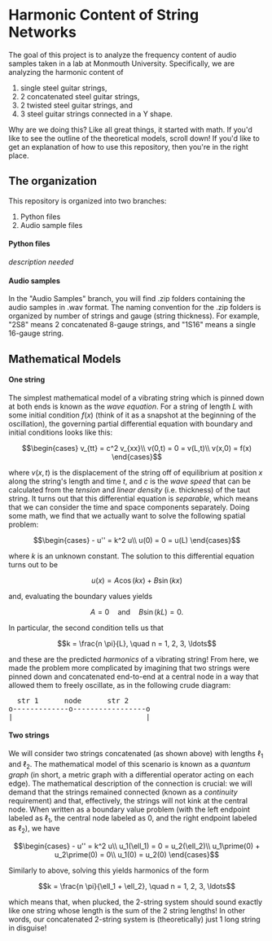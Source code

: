 # Harmonic Content of String Networks

The goal of this project is to analyze the frequency content of audio samples taken in a lab at Monmouth University.  Specifically, we are analyzing the harmonic content of 

1.  single steel guitar strings,
2.  2 concatenated steel guitar strings,
3.  2 twisted steel guitar strings, and
4.  3 steel guitar strings connected in a Y shape.

Why are we doing this?  Like all great things, it started with math.  If you'd like to see the outline of the theoretical models, scroll down!  If you'd like to get an explanation of how to use this repository, then you're in the right place.

## The organization

This repository is organized into two branches:

1. Python files
2. Audio sample files

#### Python files

*description needed*

#### Audio samples

In the "Audio Samples" branch, you will find .zip folders containing the audio samples in .wav format.  The naming convention for the .zip folders is organized by number of strings and gauge (string thickness).  For example, "2S8" means 2 concatenated 8-gauge strings, and "1S16" means a single 16-gauge string. 

## Mathematical Models

#### One string

The simplest mathematical model of a vibrating string which is pinned down at both ends is known as the *wave equation*.  For a string of length $L$ with some initial condition $f(x)$ (think of it as a snapshot at the beginning of the oscillation), the governing partial differential equation with boundary and initial conditions looks like this:

```math
\begin{cases}
v_{tt} = c^2 v_{xx}\\
v(0,t) = 0 = v(L,t)\\
v(x,0) = f(x)
\end{cases}
```

where $v(x,t)$ is the displacement of the string off of equilibrium at position $x$ along the string's length and time $t$, and $c$ is the *wave speed* that can be calculated from the *tension* and *linear density* (i.e. thickness) of the taut string.  It turns out that this differential equation is *separable*, which means that we can consider the time and space components separately.  Doing some math, we find that we actually want to solve the following spatial problem:

```math
\begin{cases}
- u'' = k^2 u\\
u(0) = 0 = u(L)
\end{cases}
```

where $k$ is an unknown constant.  The solution to this differential equation turns out to be

```math
u(x) = A\cos(kx) + B\sin(kx)
```

and, evaluating the boundary values yields

```math
A = 0 \quad \text{and} \quad B\sin(kL) = 0.
```

In particular, the second condition tells us that 

```math
k = \frac{n \pi}{L}, \quad n = 1, 2, 3, \ldots
```

and these are the predicted *harmonics* of a vibrating string!  From here, we made the problem more complicated by imagining that two strings were pinned down and concatenated end-to-end at a central node in a way that allowed them to freely oscillate, as in the following crude diagram:

<pre>
  str 1      node      str 2
o-------------o-----------------o
|                               |
</pre>

#### Two strings

We will consider two strings concatenated (as shown above) with lengths $\ell_1$ and $\ell_2$.  The mathematical model of this scenario is known as a *quantum graph* (in short, a metric graph with a differential operator acting on each edge).  The mathematical description of the connection is crucial: we will demand that the strings remained connected (known as a *continuity* requirement) and that, effectively, the strings will not kink at the central node.  When written as a boundary value problem (with the left endpoint labeled as $\ell_1$, the central node labeled as $0$, and the right endpoint labeled as $\ell_2$), we have

```math
\begin{cases}
- u'' = k^2 u\\
u_1(\ell_1) = 0 = u_2(\ell_2)\\
u_1\prime(0) + u_2\prime(0) = 0\\
u_1(0) = u_2(0)
\end{cases}
```

Similarly to above, solving this yields harmonics of the form

```math
k = \frac{n \pi}{\ell_1 + \ell_2}, \quad n = 1, 2, 3, \ldots
```

which means that, when plucked, the 2-string system should sound exactly like one string whose length is the sum of the 2 string lengths!  In other words, our concatenated 2-string system is (theoretically) just 1 long string in disguise!
